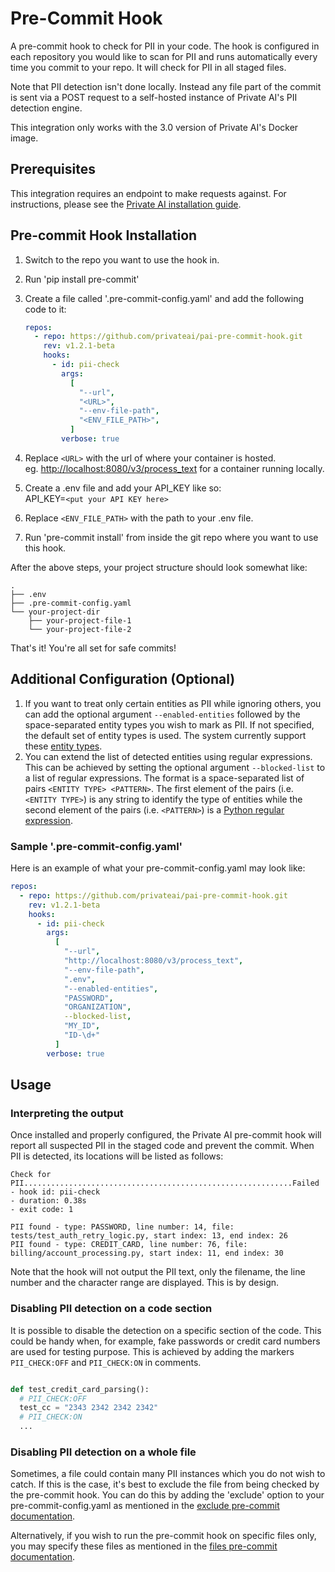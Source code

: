 # Pre-Commit Hook

A pre-commit hook to check for PII in your code. The hook is configured in each repository you would like to scan for PII and runs automatically every time you commit to your repo. It will check for PII in all staged files.

Note that PII detection isn't done locally. Instead any file part of the commit is sent via a POST request to a self-hosted instance of Private AI's PII detection engine.

This integration only works with the 3.0 version of Private AI's Docker image.

## Prerequisites

This integration requires an endpoint to make requests against. For instructions, please see the [Private AI installation guide](https://docs.private-ai.com/installation/).

## Pre-commit Hook Installation

1. Switch to the repo you want to use the hook in.
1. Run 'pip install pre-commit'
1. Create a file called '.pre-commit-config.yaml' and add the following code to it:

    ``` yaml
    repos:
      - repo: https://github.com/privateai/pai-pre-commit-hook.git
        rev: v1.2.1-beta
        hooks:
          - id: pii-check
            args:
              [
                "--url",
                "<URL>",
                "--env-file-path",
                "<ENV_FILE_PATH>",
              ]
            verbose: true

    ```

1. Replace `<URL>` with the url of where your container is hosted.\
     eg. [http://localhost:8080/v3/process_text](http://localhost:8080/v3/process_text) for a container running locally.
1. Create a .env file and add your API_KEY like so:\
    API_KEY=`<put your API KEY here>`
1. Replace `<ENV_FILE_PATH>` with the path to your .env file.
1. Run 'pre-commit install' from inside the git repo where you want to use this hook.

After the above steps, your project structure should look somewhat like:

``` shell
.
├── .env
├── .pre-commit-config.yaml
└── your-project-dir
    ├── your-project-file-1
    └── your-project-file-2
```

That's it! You're all set for safe commits!

## Additional Configuration (Optional)

1. If you want to treat only certain entities as PII while ignoring others, you can add the optional argument ```--enabled-entities``` followed by the space-separated entity types you wish to mark as PII. If not specified, the default set of entity types is used. The system currently support these [entity types](https://docs.private-ai.com/entities/).
2. You can extend the list of detected entities using regular expressions. This can be achieved by setting the optional argument ```--blocked-list``` to a list of regular expressions. The format is a space-separated list of pairs `<ENTITY TYPE> <PATTERN>`. The first element of the pairs (i.e. `<ENTITY TYPE>`) is any string to identify the type of entities while the second element of the pairs (i.e. `<PATTERN>`) is a [Python regular expression](https://docs.python.org/3/library/re.html).

### Sample '.pre-commit-config.yaml'

Here is an example of what your pre-commit-config.yaml may look like:

``` yaml
repos:
  - repo: https://github.com/privateai/pai-pre-commit-hook.git
    rev: v1.2.1-beta
    hooks:
      - id: pii-check
        args:
          [
            "--url",
            "http://localhost:8080/v3/process_text",
            "--env-file-path",
            ".env",
            "--enabled-entities",
            "PASSWORD",
            "ORGANIZATION",
            --blocked-list,
            "MY_ID",
            "ID-\d+"
          ]
        verbose: true

```

## Usage

### Interpreting the output

Once installed and properly configured, the Private AI pre-commit hook will report all suspected PII in the staged code and prevent the commit. When PII is detected, its locations will be listed as follows:

``` shell
Check for PII............................................................Failed
- hook id: pii-check
- duration: 0.38s
- exit code: 1

PII found - type: PASSWORD, line number: 14, file: tests/test_auth_retry_logic.py, start index: 13, end index: 26 
PII found - type: CREDIT_CARD, line number: 76, file: billing/account_processing.py, start index: 11, end index: 30
```

Note that the hook will not output the PII text, only the filename, the line number and the character range are displayed. This is by design.

### Disabling PII detection on a code section

It is possible to disable the detection on a specific section of the code. This could be handy when, for example, fake passwords or credit card numbers are used for testing purpose. This is achieved by adding the markers `PII_CHECK:OFF` and `PII_CHECK:ON` in comments.

``` python

def test_credit_card_parsing():
  # PII_CHECK:OFF
  test_cc = "2343 2342 2342 2342"
  # PII_CHECK:ON
  ...
```

### Disabling PII detection on a whole file

Sometimes, a file could contain many PII instances which you do not wish to catch. If this is the case, it's best to exclude the file from being checked by the pre-commit hook. You can do this by adding the 'exclude' option to your pre-commit-config.yaml as mentioned in the [exclude pre-commit documentation](https://pre-commit.com/#config-exclude).

Alternatively, if you wish to run the pre-commit hook on specific files only, you may specify these files as mentioned in the [files pre-commit documentation](https://pre-commit.com/#config-files).

